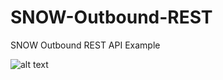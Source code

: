 # SNOW-Outbound-REST
SNOW Outbound REST API Example


![alt text](https://github.com/troykoenig/SNOW-Outbound-REST/images/master/OutboundREST?raw=true)